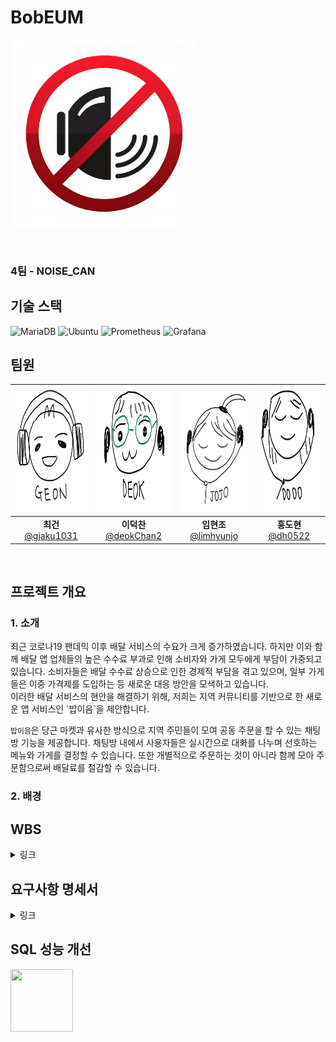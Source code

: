 # BobEUM

<div>
<img src="4th_team_logo.png" width= "300" height="300"/>
  
</div>

&nbsp;

### 4팀 - NOISE_CAN

## 기술 스택
![MariaDB](https://img.shields.io/badge/MariaDB-003545?style=for-the-badge&logo=mariadb&logoColor=white)
![Ubuntu](https://img.shields.io/badge/ubuntu-E95420?style=for-the-badge&logo=ubuntu&logoColor=FFFFFF)
![Prometheus](https://img.shields.io/badge/Prometheus-E6522C?style=for-the-badge&logo=Prometheus&logoColor=white)
![Grafana](https://img.shields.io/badge/grafana-%23F46800.svg?style=for-the-badge&logo=grafana&logoColor=white)
## 팀원
<div>

|   <img src="1000011301.jpg" width="200" height="200"/>         |   <img src="1000011302.jpg" width="200" height="200"/>   | <img src="1000011303.jpg" width="200" height="200"/>  |  <img src="1000011304.jpg" width="200" height="200"/>  |
| :------------------------------------------------------------: | :--------------------------------------------------------: | :--------------------------------------------------------: | :------------------------------------------------------: |
|  **최건**<br/>[@gjaku1031](https://github.com/gjaku1031)       |  **이덕찬**<br/>[@deokChan2](https://github.com/deokChan2) |  **임현조**<br/>[@limhyunjo](https://github.com/limhyunjo) |  **홍도현**<br/>[@dh0522](https://github.com/dh0522) |

</div>
<br>

## 프로젝트 개요

### 1. 소개
<div>
최근 코로나19 팬데믹 이후 배달 서비스의 수요가 크게 증가하였습니다. 하지만 이와 함께 배달 앱 업체들의 높은 수수료 부과로 인해 소비자와 가게 모두에게 부담이 가중되고 있습니다. 소비자들은 배달 수수료 상승으로 인한 경제적 부담을 겪고 있으며, 일부 가게들은 이중 가격제를 도입하는 등 새로운 대응 방안을 모색하고 있습니다.  
</br>
이러한 배달 서비스의 현안을 해결하기 위해, 저희는 지역 커뮤니티를 기반으로 한 새로운 앱 서비스인 `밥이음`을 제안합니다.  

`밥이음`은 당근 마켓과 유사한 방식으로 지역 주민들이 모여 공동 주문을 할 수 있는 채팅방 기능을 제공합니다. 채팅방 내에서 사용자들은 실시간으로 대화를 나누며 선호하는 메뉴와 가게를 결정할 수 있습니다. 또한 개별적으로 주문하는 것이 아니라 함께 모아 주문함으로써 배달료를 절감할 수 있습니다.  

</div>


### 2. 배경


## WBS
<div>


<details>

<summary>링크</summary>
[@ㅇ로](https://github.com/beyond-sw-camp/be13-1st-bab_eum/blob/main/WBS%204%E1%84%8C%E1%85%A9.pdf)

  

</detail>
  
</div>

<div>
  
  ## 요구사항 명세서

  <details>
  <summary>링크</summary>
 (https://github.com/beyond-sw-camp/be13-1st-bab_eum/blob/main/%E1%84%8B%E1%85%AD%E1%84%80%E1%85%AE%E1%84%89%E1%85%A1%E1%84%92%E1%85%A1%E1%86%BC%20%E1%84%86%E1%85%A7%E1%86%BC%E1%84%89%E1%85%A6%E1%84%89%E1%85%A5.pdf)
  </detail>

</div>

## SQL 성능 개선
<img src="" width="100" height="100"/>

